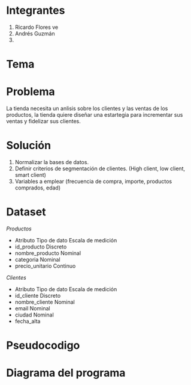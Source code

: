 # Integrantes
1. Ricardo Flores ve
2. Andrés Guzmán
3. 
# Tema

# Problema
La tienda necesita un anlisis sobre los clientes y las ventas de los productos, la tienda quiere diseñar una estartegia para incrementar sus ventas y fidelizar sus clientes. 
# Solución
1. Normalizar la bases de datos.
2. Definir criterios de segmentación de clientes. (High client, low client, smart client)
3. Variables a emplear (frecuencia de compra, importe, productos comprados, edad)
# Dataset
*Productos*
- Atributo Tipo de dato Escala de medición
- id_producto Discreto
- nombre_producto Nominal
- categoria Nominal
- precio_unitario Continuo

*Clientes*
- Atributo Tipo de dato Escala de medición
- id_cliente Discreto
- nombre_cliente Nominal
- email Nominal
- ciudad Nominal
- fecha_alta
# Pseudocodigo
# Diagrama del programa
